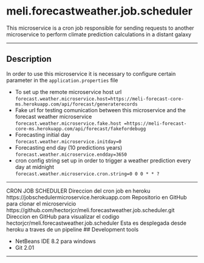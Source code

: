 # meli.forecastweather.job.scheduler
<p>This microservice is a cron job responsible for sending requests to another microservice to perform climate prediction calculations in a distant galaxy</p>

<hr>

## Description
<p>In order to use this microservice it is necessary to configure certain 
parameter in the <code>application.properties</code> file</p>
<ul>
<li>
 To set up the remote microservice host url<br/>
  <code>forecast.weather.microservice.host=https://meli-forecast-core-ms.herokuapp.com/api/forecast/generaterecords</code><br/>
</li>
<li>
 Fake url for testing comunication between this microservice and the forecast weather microservice<br/>
  <code>forecast.weather.microservice.fake.host =https://meli-forecast-core-ms.herokuapp.com/api/forecast/fakefordebugg</code><br/>
</li>
<li>
 Forecasting initial day<br/>
  <code>forecast.weather.microservice.initday=0</code><br/>
</li>
<li>
 Forecasting end day (10 predictions years)<br/>
  <code>forecast.weather.microservice.endday=3650</code><br/>
</li>
<li>
    cron config string set up in order to trigger a weather prediction every day at midnight<br>
    <code>forecast.weather.microservice.cron.string=0 0 0 * * ?</code>
</li>
</ul>
<hr>
CRON JOB SCHEDULER 
	Direccion del cron job en heroku
		https://jobschedulermicroservice.herokuapp.com
	Repositorio en GitHub para clonar el microservicio
		https://github.com/hectorjcr/meli.forecastweather.job.scheduler.git
	Direccion en GitHub para visualizar el codigo
		hectorjcr/meli.forecastweather.job.scheduler
		Esta es desplegada desde heroku a traves de un pipeline
## Development tools
<ul>
    <li>
        NetBeans IDE 8.2 para windows
    </li>
    <li>
        Git 2.01
    </li>
</ul>
<hr>



